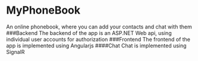# MyPhoneBook
An online phonebook, where you can add your contacts and chat with them
###Backend
The backend of the app is an ASP.NET Web api, using individual user accounts for authorization
###Frontend
The frontend of the app is implemented using Angularjs
####Chat
Chat is implemented using SignalR

